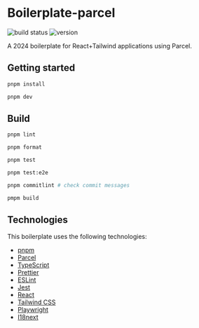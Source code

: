 # Boilerplate-parcel

![build status](https://img.shields.io/github/actions/workflow/status/friedrith/boilerplate-parcel/validate.yml)
![version](https://img.shields.io/github/package-json/v/friedrith/boilerplate-parcel)

A 2024 boilerplate for React+Tailwind applications using Parcel.

## Getting started

```bash
pnpm install

pnpm dev
```

## Build

```bash
pnpm lint

pnpm format

pnpm test

pnpm test:e2e

pnpm commitlint # check commit messages

pmpm build
```

## Technologies

This boilerplate uses the following technologies:

- [pnpm](https://pnpm.io/)
- [Parcel](https://parceljs.org/)
- [TypeScript](https://www.typescriptlang.org/)
- [Prettier](https://prettier.io/)
- [ESLint](https://eslint.org/)
- [Jest](https://jestjs.io/)
- [React](https://reactjs.org/)
- [Tailwind CSS](https://tailwindcss.com/)
- [Playwright](https://playwright.dev/)
- [I18next](https://www.i18next.com/)
